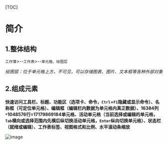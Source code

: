 [TOC]

#  简介

## 1.整体结构

`工作簿`>--`工作表`>--`单元格、绘图层`

*绘图层：位于单元格上方，不可见，可以存储图表、图片、文本框等各种外部对象*

## 2.组成元素

**快速访问工具栏、标题、功能区（选项卡、命令，`Ctrl`+`F1`隐藏或显示命令）、名称框（可定位单元格）、编辑框（编辑栏内数据为单元格内真正数据）、16384列`*`1048576行=17179869184单元格、活动单元格（当前选择或编辑的单元格，`Tab`横向或选择范围内先横后纵切换活动单元格，`Enter`纵向切换单元格）、状态栏（就绪或编辑）、工作表标签、视图格式和比例、水平滚动条缩放**

![image](https://github.com/1024-Bytes/MSoffice/assets/55782646/5c856144-b8f8-468f-be5c-c9aa1e168e9b)


